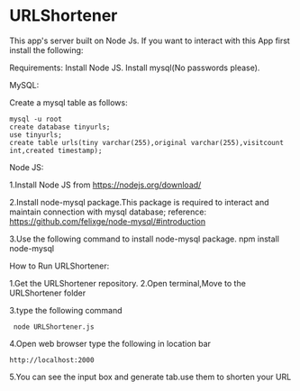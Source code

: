 # URLShortener

This app's  server built on Node Js.
If you want to interact with this App first install the following:

Requirements:
Install Node JS.
Install mysql(No passwords please).

MySQL:

Create a mysql table as follows:

    mysql -u root
    create database tinyurls;
    use tinyurls;
    create table urls(tiny varchar(255),original varchar(255),visitcount int,created timestamp);

Node JS:

1.Install Node JS from https://nodejs.org/download/  
  

2.Install node-mysql package.This package is required to interact and maintain connection with mysql database;
  reference: https://github.com/felixge/node-mysql/#introduction
  
3.Use the following command to install node-mysql package.
  npm install node-mysql  

How to Run URLShortener:

1.Get the URLShortener repository.
2.Open terminal,Move to the URLShortener folder

3.type the following command

     node URLShortener.js
  
4.Open web browser type the following in location bar 

    http://localhost:2000
  
5.You can see the input box and generate tab.use them to shorten your URL


